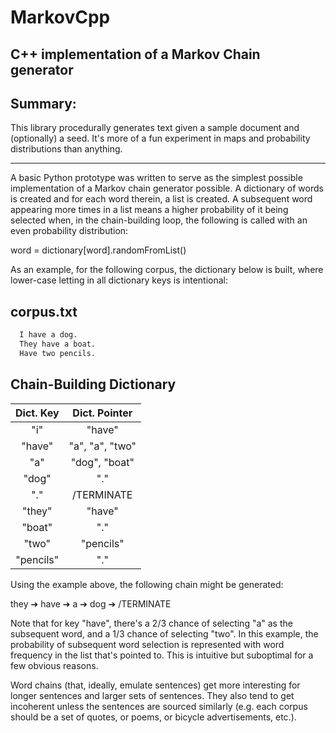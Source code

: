 # MarkovCpp
## C++ implementation of a Markov Chain generator

## Summary:
This library procedurally generates text given a sample document and (optionally) a seed. 
It's more of a fun experiment in maps and probability distributions than anything.

- - -

A basic Python prototype was written to serve as the simplest possible implementation of a Markov chain generator possible. A dictionary of words is created and for each word therein, a list is created. A subsequent word appearing more times in a list means a higher probability of it being selected when, in the chain-building loop, the following is called with an even probability distribution:

word = dictionary[word].randomFromList()

As an example, for the following corpus, the dictionary below is built, where lower-case letting in all dictionary keys is intentional:

## corpus.txt
```txt
  I have a dog.
  They have a boat.
  Have two pencils.
```

## Chain-Building Dictionary
|Dict. Key | Dict. Pointer  |
|:--------:|:--------------:|
|"i"       | "have"         |
|"have"    | "a", "a", "two"|
|"a"       | "dog", "boat"  |
|"dog"     | "."            |
|"."       | /TERMINATE     |
|"they"    | "have"         |
|"boat"    | "."            |
|"two"     | "pencils"      | 
|"pencils" | "."            |


Using the example above, the following chain might be generated:

they ➔ have ➔ a ➔ dog ➔ /TERMINATE

Note that for key "have", there's a 2/3 chance of selecting "a" as the subsequent word, and a 1/3 chance of selecting "two". In this example, the probability of subsequent word selection is represented with word frequency in the list that's pointed to. This is intuitive but suboptimal for a few obvious reasons.

Word chains (that, ideally, emulate sentences) get more interesting for longer sentences and larger sets of sentences. They also tend to get incoherent unless the sentences are sourced similarly (e.g. each corpus should be a set of quotes, or poems, or bicycle advertisements, etc.).

